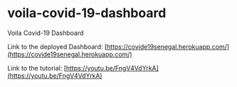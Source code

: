 # voila-covid-19-dashboard
Voila Covid-19 Dashboard

Link to the deployed Dashboard: [https://covide19senegal.herokuapp.com/](https://covide19senegal.herokuapp.com/)

Link to the tutorial: [https://youtu.be/FngV4VdYrkA](https://youtu.be/FngV4VdYrkA)


